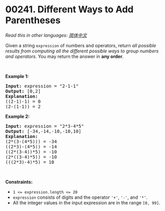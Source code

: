 # 00241. Different Ways to Add Parentheses

  _Read this in other languages:_
    [_简体中文_](README.zh-CN.md)

<p>Given a string <code>expression</code> of numbers and operators, return <em>all possible results from computing all the different possible ways to group numbers and operators</em>. You may return the answer in <strong>any order</strong>.</p>

<p>&nbsp;</p>
<p><strong>Example 1:</strong></p>

<pre>
<strong>Input:</strong> expression = &quot;2-1-1&quot;
<strong>Output:</strong> [0,2]
<strong>Explanation:</strong>
((2-1)-1) = 0 
(2-(1-1)) = 2
</pre>

<p><strong>Example 2:</strong></p>

<pre>
<strong>Input:</strong> expression = &quot;2*3-4*5&quot;
<strong>Output:</strong> [-34,-14,-10,-10,10]
<strong>Explanation:</strong>
(2*(3-(4*5))) = -34 
((2*3)-(4*5)) = -14 
((2*(3-4))*5) = -10 
(2*((3-4)*5)) = -10 
(((2*3)-4)*5) = 10
</pre>

<p>&nbsp;</p>
<p><strong>Constraints:</strong></p>

<ul>
	<li><code>1 &lt;= expression.length &lt;= 20</code></li>
	<li><code>expression</code> consists of digits and the operator <code>&#39;+&#39;</code>, <code>&#39;-&#39;</code>, and <code>&#39;*&#39;</code>.</li>
	<li>All the integer values in the input expression are in the range <code>[0, 99]</code>.</li>
</ul>
